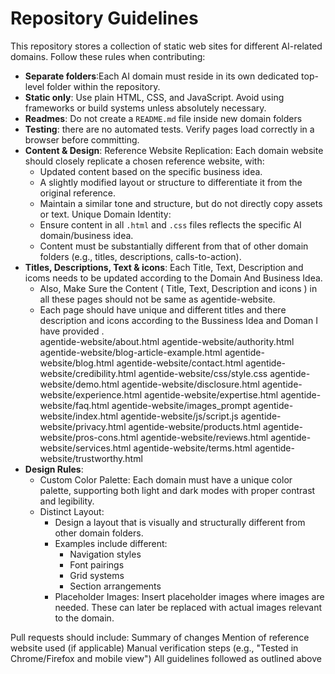 # Repository Guidelines

This repository stores a collection of static web sites for different
AI-related domains. Follow these rules when contributing:

- **Separate folders**:Each AI domain must reside in its own dedicated top-level folder within the repository.
- **Static only**: Use plain HTML, CSS, and JavaScript. Avoid using frameworks or build systems unless absolutely necessary.
- **Readmes**: Do not create a `README.md` file inside new domain folders
- **Testing**: there are no automated tests. Verify pages load correctly in a
  browser before committing.
- **Content & Design**: Reference Website Replication:
  Each domain website should closely replicate a chosen reference website, with:
    - Updated content based on the specific business idea.
    - A slightly modified layout or structure to differentiate it from the original reference.
    - Maintain a similar tone and structure, but do not directly copy assets or text.
  Unique Domain Identity:
    - Ensure content in all `.html` and `.css` files reflects the specific AI domain/business idea.
    - Content must be substantially different from that of other domain folders (e.g., titles, descriptions, calls-to-action).
- **Titles, Descriptions, Text & icons**: Each Title, Text, Description and icoms needs to be updated according to the Domain And Business Idea.  
  - Also, Make Sure the Content ( Title, Text, Description and icons ) in all these pages should not be same as agentide-website. 
  - Each page should have unique and different titles and there description and icons according to the Bussiness Idea and Doman I have provided  .   
      agentide-website/about.html
      agentide-website/authority.html
      agentide-website/blog-article-example.html
      agentide-website/blog.html
      agentide-website/contact.html
      agentide-website/credibility.html
      agentide-website/css/style.css
      agentide-website/demo.html
      agentide-website/disclosure.html
      agentide-website/experience.html
      agentide-website/expertise.html
      agentide-website/faq.html
      agentide-website/images_prompt
      agentide-website/index.html
      agentide-website/js/script.js
      agentide-website/privacy.html
      agentide-website/products.html
      agentide-website/pros-cons.html
      agentide-website/reviews.html
      agentide-website/services.html
      agentide-website/terms.html
      agentide-website/trustworthy.html 
- **Design Rules**: 
  - Custom Color Palette:
    Each domain must have a unique color palette, supporting both light and dark modes with proper contrast and legibility.
  - Distinct Layout:
    - Design a layout that is visually and structurally different from other domain folders.
    - Examples include different:
      - Navigation styles
      - Font pairings
      - Grid systems
      - Section arrangements
    - Placeholder Images:
      Insert placeholder images where images are needed. These can later be replaced with actual images relevant to the domain.








  
Pull requests should include:
Summary of changes
Mention of reference website used (if applicable)
Manual verification steps (e.g., "Tested in Chrome/Firefox and mobile view")
All guidelines followed as outlined above